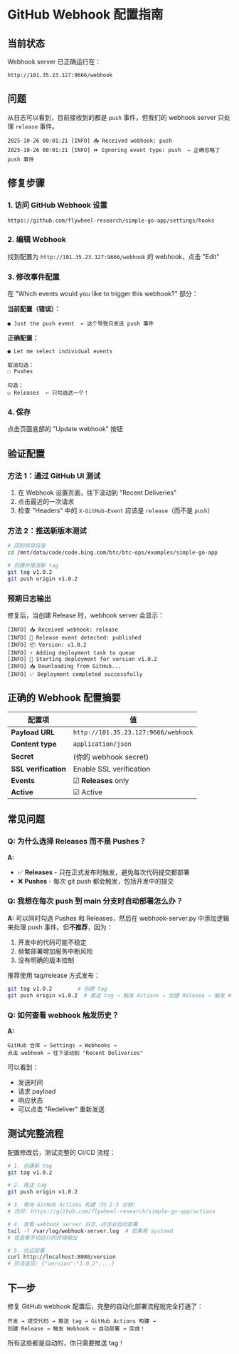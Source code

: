 # GitHub Webhook 配置指南

## 当前状态

Webhook server 已正确运行在：
```
http://101.35.23.127:9666/webhook
```

## 问题

从日志可以看到，目前接收到的都是 `push` 事件，但我们的 webhook server 只处理 `release` 事件。

```
2025-10-26 00:01:21 [INFO] 📥 Received webhook: push
2025-10-26 00:01:21 [INFO] ⏩ Ignoring event type: push  ← 正确忽略了 push 事件
```

## 修复步骤

### 1. 访问 GitHub Webhook 设置

```
https://github.com/flywheel-research/simple-go-app/settings/hooks
```

### 2. 编辑 Webhook

找到配置为 `http://101.35.23.127:9666/webhook` 的 webhook，点击 "Edit"

### 3. 修改事件配置

在 "Which events would you like to trigger this webhook?" 部分：

**当前配置（错误）：**
```
● Just the push event  ← 这个导致只发送 push 事件
```

**正确配置：**
```
● Let me select individual events

取消勾选：
☐ Pushes

勾选：
☑ Releases  ← 只勾选这一个！
```

### 4. 保存

点击页面底部的 "Update webhook" 按钮

## 验证配置

### 方法 1：通过 GitHub UI 测试

1. 在 Webhook 设置页面，往下滚动到 "Recent Deliveries"
2. 点击最近的一次请求
3. 检查 "Headers" 中的 `X-GitHub-Event` 应该是 `release`（而不是 `push`）

### 方法 2：推送新版本测试

```bash
# 回到项目目录
cd /mnt/data/code/code.bing.com/btc/btc-ops/examples/simple-go-app

# 创建并推送新 tag
git tag v1.0.2
git push origin v1.0.2
```

### 预期日志输出

修复后，当创建 Release 时，webhook server 会显示：

```
[INFO] 📥 Received webhook: release
[INFO] 🎯 Release event detected: published
[INFO] 📦 Version: v1.0.2
[INFO] ⚡ Adding deployment task to queue
[INFO] 🚀 Starting deployment for version v1.0.2
[INFO] 📥 Downloading from GitHub...
[INFO] ✅ Deployment completed successfully
```

## 正确的 Webhook 配置摘要

| 配置项 | 值 |
|-------|-----|
| **Payload URL** | `http://101.35.23.127:9666/webhook` |
| **Content type** | `application/json` |
| **Secret** | (你的 webhook secret) |
| **SSL verification** | Enable SSL verification |
| **Events** | ☑ **Releases** only |
| **Active** | ☑ Active |

## 常见问题

### Q: 为什么选择 Releases 而不是 Pushes？

**A:**
- ✅ **Releases** - 只在正式发布时触发，避免每次代码提交都部署
- ❌ **Pushes** - 每次 git push 都会触发，包括开发中的提交

### Q: 我想在每次 push 到 main 分支时自动部署怎么办？

**A:** 可以同时勾选 Pushes 和 Releases，然后在 webhook-server.py 中添加逻辑来处理 push 事件。但**不推荐**，因为：
1. 开发中的代码可能不稳定
2. 频繁部署增加服务中断风险
3. 没有明确的版本控制

推荐使用 tag/release 方式发布：
```bash
git tag v1.0.2        # 创建 tag
git push origin v1.0.2  # 推送 tag → 触发 Actions → 创建 Release → 触发 Webhook → 自动部署
```

### Q: 如何查看 webhook 触发历史？

**A:**
```
GitHub 仓库 → Settings → Webhooks →
点击 webhook → 往下滚动到 "Recent Deliveries"
```

可以看到：
- 发送时间
- 请求 payload
- 响应状态
- 可以点击 "Redeliver" 重新发送

## 测试完整流程

配置修改后，测试完整的 CI/CD 流程：

```bash
# 1. 创建新 tag
git tag v1.0.2

# 2. 推送 tag
git push origin v1.0.2

# 3. 等待 GitHub Actions 构建（约 2-3 分钟）
# 访问: https://github.com/flywheel-research/simple-go-app/actions

# 4. 查看 webhook server 日志，应该会自动部署
tail -f /var/log/webhook-server.log  # 如果用 systemd
# 或查看手动运行的终端输出

# 5. 验证部署
curl http://localhost:8080/version
# 应该返回: {"version":"1.0.2",...}
```

## 下一步

修复 GitHub webhook 配置后，完整的自动化部署流程就完全打通了：

```
开发 → 提交代码 → 推送 tag → GitHub Actions 构建 →
创建 Release → 触发 Webhook → 自动部署 → 完成！
```

所有这些都是自动的，你只需要推送 tag！
